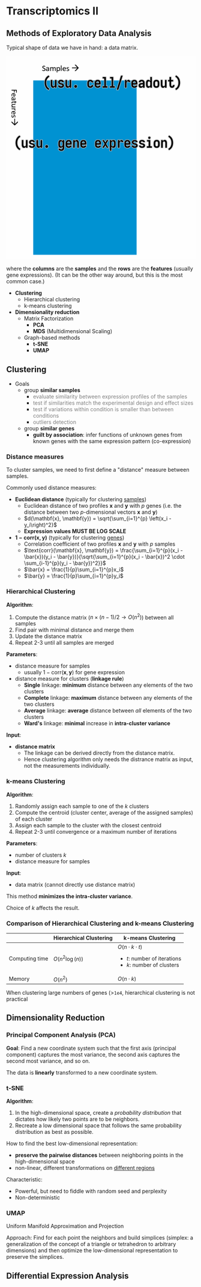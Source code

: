 # Transcriptomics II

<!-- toc -->

<!-- ## Why exploratory data analysis?

tbc

## What do we study

- Good comparability: usually compare systems with small perturbations
  - Majority of the genes on the first diagonal
  - Only a few genes up- / downregulated

NEED FIGURE

- Bad comparability
  - TO FINISH

NEED FIGURE

- Meaningless comparison
  - Between different cell types

![Comparing adipocytes with astrocytes](img/04-20230313162850.png) -->

## Methods of Exploratory Data Analysis

Typical shape of data we have in hand: a data matrix.

![Data matrix](img/20240203134507.png)

where the **columns** are the **samples** and the **rows** are the **features** (usually gene expressions). (It can be the other way around, but this is the most common case.)

- **Clustering**
  - Hierarchical clustering
  - k-means clustering
- **Dimensionality reduction**
  - Matrix Factorization
    - **PCA**
    - **MDS** (Multidimensional Scaling)
  - Graph-based methods
    - **t-SNE**
    - **UMAP**

## Clustering

- Goals
  - group **similar samples**
    - <span style="color:gray">evaluate similarity between expression profiles of the samples</span>
    - <span style="color:gray">test if similarities match the experimental design and effect sizes</span>
    - <span style="color:gray">test if variations within condition is smaller than between conditions</span>
    - <span style="color:gray">outliers detection</span>
  - group **similar genes**
    - **guilt by association**: infer functions of unknown genes from known genes with the same expression pattern (co-expression)

### Distance measures

To cluster samples, we need to first define a "distance" measure between samples.

Commonly used distance measures:

- **Euclidean distance** (typically for clustering <u>samples</u>)
  - Euclidean distance of two profiles $\mathbf{x}$ and $\mathbf{y}$ with $p$ genes (i.e. the distance between two $p$-dimensional vectors $\mathbf{x}$ and $\mathbf{y}$)
  - $d(\mathbf{x}, \mathbf{y}) = \sqrt{\sum_{i=1}^{p} \left(x_i - y_i\right)^2}$
  - **Expression values MUST BE LOG SCALE**
- **$1 - \text{corr}(\mathbf{x}, \mathbf{y})$** (typically for clustering <u>genes</u>)
  - Correlation coefficient of two profiles $\mathbf{x}$ and $\mathbf{y}$ with $p$ samples
  - $\text{corr}(\mathbf{x}, \mathbf{y}) = \frac{\sum_{i=1}^{p}(x_i - \bar{x})(y_i - \bar{y})}{\sqrt{\sum_{i=1}^{p}(x_i - \bar{x})^2 \cdot \sum_{i-1}^{p}(y_i - \bar{y})^2}}$
  - $\bar{x} = \frac{1}{p}\sum_{i=1}^{p}x_i$
  - $\bar{y} = \frac{1}{p}\sum_{i=1}^{p}y_i$

### Hierarchical Clustering

**Algorithm**:

1. Compute the distance matrix ($n \times (n - 1) / 2 \rightarrow O(n^2)$) between all samples
2. Find pair with minimal distance and merge them
3. Update the distance matrix
4. Repeat 2-3 until all samples are merged

**Parameters**:

- distance measure for samples
  - usually $1 - \text{corr}(\mathbf{x}, \mathbf{y})$ for gene expression
- distance measure for clusters (**linkage rule**)
  - **Single** linkage: **minimum** distance between any elements of the two clusters
  - **Complete** linkage: **maximum** distance between any elements of the two clusters
  - **Average** linkage: **average** distance between *all* elements of the two clusters
  - **Ward's** linkage: **minimal** increase in **intra-cluster variance**

**Input**:

- **distance matrix**
  - The linkage can be derived directly from the distance matrix.
  - Hence clustering algorithm only needs the distrance matrix as input, not the measurements individually.

### k-means Clustering

**Algorithm**:

1. Randomly assign each sample to one of the $k$ clusters
2. Compute the centroid (cluster center, average of the assigned samples) of each cluster
3. Assign each sample to the cluster with the closest centroid
4. Repeat 2-3 until convergence or a maximum number of iterations

**Parameters**:

- number of clusters $k$
- distance measure for samples

**Input**:

- data matrix (cannot directly use distance matrix)

This method **minimizes the intra-cluster variance**.

Choice of $k$ affects the result.

### Comparison of Hierarchical Clustering and k-means Clustering

| | Hierarchical Clustering | k-means Clustering |
| --- | --- | --- |
| Computing time | $O(n^2 \log (n))$ | $O(n \cdot k \cdot t)$ <ul><li>$t$: number of iterations</li><li>$k$: number of clusters</li></ul> |
| Memory | $O(n^2)$ | $O(n \cdot k)$ |

When clustering large numbers of genes (>`1e4`, hierarchical clustering is not practical

## Dimensionality Reduction

### Principal Component Analysis (PCA)

**Goal**: Find a new coordinate system such that the first axis (principal component) captures the most variance, the second axis captures the second most variance, and so on.

The data is **linearly** transformed to a new coordinate system.

### t-SNE

**Algorithm**:

1. In the high-dimensional space, create a *probability distribution* that dictates how likely two points are to be neighbors.
2. Recreate a low dimensional space that follows the same probability distribution as best as possible.

How to find the best low-dimensional representation:

- **preserve the pairwise distances** between neighboring points in the high-dimensional space
- non-linear, different transformations on <u>different regions</u>

Characteristic:

- Powerful, but need to fiddle with random seed and perplexity
- Non-deterministic

### UMAP

Uniform Manifold Approximation and Projection

Approach: Find for each point the neighbors and build simplices (simplex: a generalization of the concept of a triangle or tetrahedron to arbitrary dimensions) and then optimize the low-dimensional representation to preserve the simplices.

## Differential Expression Analysis
